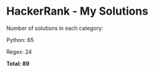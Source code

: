 # HackerRank - My Solutions

Number of solutions in each category:

Python: 65

Regex: 24

**Total: 89**

